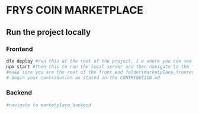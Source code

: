 # FRYS COIN MARKETPLACE

## Run the project locally

### Frontend

```bash
dfx deploy #run this at the root of the project, i.e where you can see dfx.json
npm start #then this to run the local server and then navigate to the frontend folder
#make sure you are the root of the front end folder(marketplace_frontend, i.e you can see node_modules folder, package.json & package-lock.json files(and also tailwind.config.ts)
# begin your contribution as stated in the CONTRIBUTION.md
```

### Backend

```bash
#navigate to marketplace_backend
```
